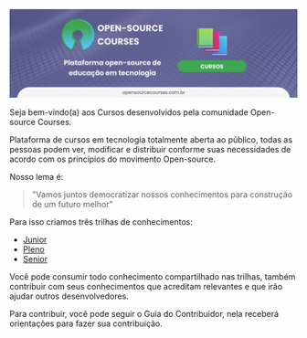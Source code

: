 ![Bem-vindo(a) ao Cursos](https://raw.githubusercontent.com/opensource-courses/.github/main/banners/banner-courses.png)

Seja bem-vindo(a) aos Cursos desenvolvidos pela comunidade Open-source Courses.

Plataforma de cursos em tecnologia totalmente aberta ao público, todas as pessoas podem ver, modificar e distribuir conforme suas necessidades de acordo com os princípios do movimento Open-source.

Nosso lema é:

> "Vamos juntos democratizar nossos conhecimentos para construção de um futuro melhor"

Para isso criamos três trilhas de conhecimentos:

- [Junior](1%20-%20Junior)
- [Pleno](2%20-%20Pleno)
- [Senior](3%20-%20Senior)

Você pode consumir todo conhecimento compartilhado nas trilhas, também contribuir com seus conhecimentos que acreditam relevantes e que irão ajudar outros desenvolvedores.

Para contribuir, você pode seguir o Guia do Contribuidor, nela receberá orientações para fazer sua contribuição.
